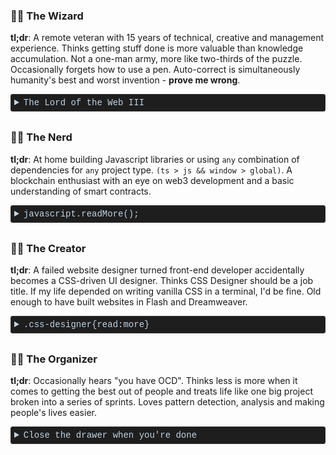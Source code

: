 ### 🧙‍♂️ The Wizard

**tl;dr**: A remote veteran with 15 years of technical, creative and management experience. Thinks getting stuff done is more valuable than knowledge accumulation. Not a one-man army, more like two-thirds of the puzzle. Occasionally forgets how to use a pen. Auto-correct is simultaneously humanity's best and worst invention - **prove me wrong**. 

<details>
  <summary style="padding: 5px; background-color: #1e1e1e; border: 1px solid #333; border-radius: 3px; font-family: 'Courier New', Courier, monospace; color:rgb(192, 211, 226); font-weight: semi-bold; margin-bottom: 8px;">The Lord of the Web III</summary>

  I'm the technical director at one of the UK's largest event and facility management companies, and I'm responsible for delivering web apps used at some of the UK's largest events, static locations, and public spaces.

  My first lines of Stambridge code in 2014 morphed into an ecosystem of real-time web apps and microservices, used 24 hours a day by ~25 back-office staff, hundreds of clients and thousands of ground staff. 

  Over ten years, I have hired, trained and led ~20 remote full-time and freelance staff from Europe and Asia. Our team supports the core business 24 hours a day, and I value personality and teamwork over someone's immediate knowledge of a particular subject or technology.

  I consider myself a web solution architect, a full-stack developer, a UX/UI designer and a technical project manager. I'm passionate about the entire project lifecycle but now focused more on project architecture, UI development, performance, and Agile project management.

  I've worked remotely with clients, designers, developers, content writers and others from the UK, Spain, Vietnam, Singapore, Russia, Estonia, Ukraine, Indonesia, Malaysia, Australia, Canada and the USA.

  As of 2025, I am looking for a new adventure. Will you be my precious?
</details>

### 🧑‍🔬 The Nerd

**tl;dr**: At home building Javascript libraries or using `any` combination of dependencies for `any` project type. `(ts > js && window > global)`. A blockchain enthusiast with an eye on web3 development and a basic understanding of smart contracts.

<details>
  <summary style="padding: 5px; background-color: #1e1e1e; border: 1px solid #333; border-radius: 3px; font-family: 'Courier New', Courier, monospace; color:rgb(192, 211, 226); font-weight: semi-bold; margin-bottom: 8px;">javascript.readMore();</summary>

  Back in 2010, I was a jQuery ninja, building UI components and utility libraries with the famous $. I went through a Knockout/Backbone/Ember phase before settling on React, Angular and everything in between.

  Building things with zero dependency JavaScript is fun but rarely practical in a work environment. I don't have strong opinions about this vs that framework or library. Everything is just an abstraction, a dialect of a language I've spoken for 15 years.

  Below are some of the technologies I've used over the years. It's not a comprehensive list and excludes anything I know but don't enjoy. 

  - NodeJS
  - Angular Ecosystem
  - React Ecosystem
  - NextJS
  - Ionic
  - Astro
  - HTML/(S)CSS/Tailwind
  - Express/NestJS/MongoDB
  - REST/GraphQL/Websockets
  - Progressive Web Apps
  - Unit Testing (Vitest, Jest, etc...)
  - e2e Testing (Cypress/Playwright)
  - (Web3|Ethers)JS
  - Solidity/Hardhat

  Please note:
  I am a senior-level developer with experience and interest in these technologies. I don't use them all daily, and I can't remember/explain every concept off the top of my head. However, I can easily (re)immerse myself in any technology for a relatively short period and bring myself up to speed. 
</details>

### 🧑‍🎨 The Creator

**tl;dr**: A failed website designer turned front-end developer accidentally becomes a CSS-driven UI designer. Thinks CSS Designer should be a job title. If my life depended on writing vanilla CSS in a terminal, I'd be fine. Old enough to have built websites in Flash and Dreamweaver.

<details>
  <summary style="padding: 5px; background-color: #1e1e1e; border: 1px solid #333; border-radius: 3px; font-family: 'Courier New', Courier, monospace; color:rgb(192, 211, 226); font-weight: semi-bold; margin-bottom: 8px;">.css-designer{read:more}</summary>

  In one of my first roles I delivered a web app without using any design software. All we had were paper wireframes and an early version of Bootstrap. Turns out I had a skill for creating user-friendly app interfaces, not "pixel-perfect" websites.

  I've always been passionate about designing apps and working with design systems. From a technical perspective, I've journeyed from plain old CSS to LESS and SCSS, then onto Tailwind, PostCSS and CSS-in-JS, and I've always treated CSS as a first-class citizen.

  I think the days of spending hours in design software and handing off static designs are long gone. Much of modern interface design is dynamic, iterative,  and often centres around pre-existing UI libraries. Having a UI/CSS-focused developer, separate from business logic, is a great idea.
</details>

### 👨‍💻 The Organizer

**tl;dr**: Occasionally hears "you have OCD". Thinks less is more when it comes to getting the best out of people and treats life like one big project broken into a series of sprints. Loves pattern detection, analysis and making people's lives easier.


<details>
  <summary style="padding: 5px; background-color: #1e1e1e; border: 1px solid #333; border-radius: 3px; font-family: 'Courier New', Courier, monospace; color:rgb(192, 211, 226); font-weight: semi-bold; margin-bottom: 8px;">Close the drawer when you're done</summary>

  Kanban boards, sprints and to-do lists are at the core of my process. My categories have categories, and I prefer frequent communication over maintaining documentation. Building up ideas and then breaking them into manageable chunks is second nature, and visualizing projects as a series of tasks and sub-tasks is a core strength of mine. 

  Since 2014, I've bridged the gap between C-suite/director-level stakeholders, team members and end users, transforming their visions and issues into actionable strategies. I thrive on turning visions into reality and finding solutions to obscure problems. Most things start with ambiguity. If I say "I don't know", it's always followed by "yet".

  Managing a team is about getting the best out of a combination of unique individuals. Typically, people with a higher skill level and more experience prefer autonomy, finding solutions to complex problems in shorter periods with more intense focus. They may need a different type of schedule than someone with only a few years of experience. Mid-level team members are often ready and willing to break into a senior role with guidance, and junior members sometimes yearn for learning opportunities when stuck in repetitive, mundane tasks.
</details>